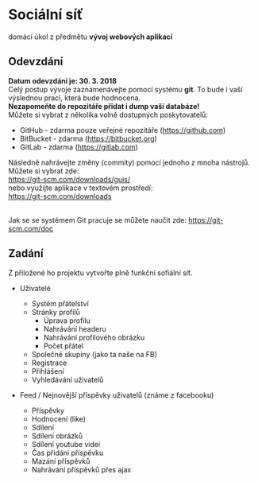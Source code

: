 # Sociální síť
domácí úkol z předmětu **vývoj webových aplikací**
## Odevzdání
**Datum odevzdání je: 30. 3. 2018**<br>
Celý postup vývoje zaznamenávejte pomocí systému **git**.
To bude i vaší výslednou prací, která bude hodnocena.<br>
**Nezapomeňte do repozitáře přidat i dump vaší databáze!**<br>
Můžete si vybrat z několika volně dostupných poskytovatelů:<br>
- GitHub - zdarma pouze veřejné repozitáře (https://github.com)
- BitBucket - zdarma (https://bitbucket.org)
- GitLab - zdarma (https://gitlab.com)

Následně nahrávejte změny (commity) pomocí jednoho z mnoha nástrojů.<br>
Můžete si vybrat zde:<br>
https://git-scm.com/downloads/guis/<br>
nebo využijte aplikace v textovém prostředí:<br>
https://git-scm.com/downloads<br><br>

Jak se se systémem Git pracuje se můžete naučit zde:
https://git-scm.com/doc

## Zadání
Z přiložené ho projektu vytvořte plně funkční sofiální síť.
- Uživatelé
    - Systém přátelství
    - Stránky profilů
        - Úprava profilu
        - Nahrávání headeru
        - Nahrávání profilového obrázku
        - Počet přátel
    - Společné skupiny (jako ta naše na FB)
    - Registrace
    - Přihlášení
    - Vyhledávání uživatelů
    
- Feed / Nejnovější příspěvky uživatelů (známe z facebooku)
    - Příspěvky
    - Hodnocení (like)
    - Sdílení
    - Sdílení obrázků
    - Sdílení youtube videí
    - Čas přidání příspěvku
    - Mazání příspěvků
    - Nahrávání příspěvků přes ajax